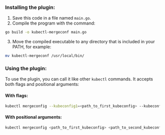 ### Installing the plugin:

1. Save this code in a file named `main.go`.
2. Compile the program with the command:

```sh
go build -o kubectl-mergeconf main.go
```

3. Move the compiled executable to any directory that is included in your PATH, for example:

```sh
mv kubectl-mergeconf /usr/local/bin/
```

### Using the plugin:

To use the plugin, you can call it like other `kubectl` commands. It accepts both flags and positional arguments:

#### With flags:
```sh
kubectl mergeconfig --kubeconfig1=<path_to_first_kubeconfig> --kubeconfig2=<path_to_second_kubeconfig> --output=<path_to_merged_kubeconfig>
```

#### With positional arguments:
```sh
kubectl mergeconfig <path_to_first_kubeconfig> <path_to_second_kubeconfig> <path_to_merged_kubeconfig>
```
